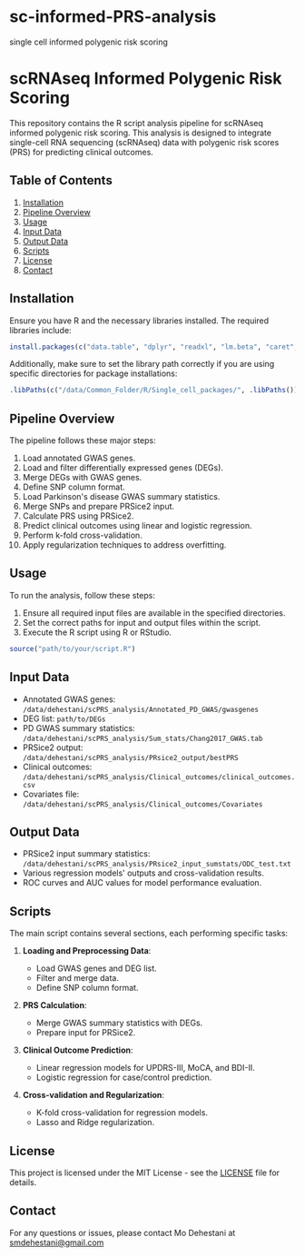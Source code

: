 # sc-informed-PRS-analysis
single cell informed polygenic risk scoring 

# scRNAseq Informed Polygenic Risk Scoring

This repository contains the R script analysis pipeline for scRNAseq informed polygenic risk scoring. This analysis is designed to integrate single-cell RNA sequencing (scRNAseq) data with polygenic risk scores (PRS) for predicting clinical outcomes.

## Table of Contents
1. [Installation](#installation)
2. [Pipeline Overview](#pipeline-overview)
3. [Usage](#usage)
4. [Input Data](#input-data)
5. [Output Data](#output-data)
6. [Scripts](#scripts)
7. [License](#license)
8. [Contact](#contact)

## Installation

Ensure you have R and the necessary libraries installed. The required libraries include:

```r
install.packages(c("data.table", "dplyr", "readxl", "lm.beta", "caret", "e1071", "pROC", "glmnet"))
```

Additionally, make sure to set the library path correctly if you are using specific directories for package installations:

```r
.libPaths(c("/data/Common_Folder/R/Single_cell_packages/", .libPaths()))
```

## Pipeline Overview

The pipeline follows these major steps:
1. Load annotated GWAS genes.
2. Load and filter differentially expressed genes (DEGs).
3. Merge DEGs with GWAS genes.
4. Define SNP column format.
5. Load Parkinson's disease GWAS summary statistics.
6. Merge SNPs and prepare PRSice2 input.
7. Calculate PRS using PRSice2.
8. Predict clinical outcomes using linear and logistic regression.
9. Perform k-fold cross-validation.
10. Apply regularization techniques to address overfitting.

## Usage

To run the analysis, follow these steps:

1. Ensure all required input files are available in the specified directories.
2. Set the correct paths for input and output files within the script.
3. Execute the R script using R or RStudio.

```r
source("path/to/your/script.R")
```

## Input Data

- Annotated GWAS genes: `/data/dehestani/scPRS_analysis/Annotated_PD_GWAS/gwasgenes`
- DEG list: `path/to/DEGs`
- PD GWAS summary statistics: `/data/dehestani/scPRS_analysis/Sum_stats/Chang2017_GWAS.tab`
- PRSice2 output: `/data/dehestani/scPRS_analysis/PRsice2_output/bestPRS`
- Clinical outcomes: `/data/dehestani/scPRS_analysis/Clinical_outcomes/clinical_outcomes.csv`
- Covariates file: `/data/dehestani/scPRS_analysis/Clinical_outcomes/Covariates`

## Output Data

- PRSice2 input summary statistics: `/data/dehestani/scPRS_analysis/PRsice2_input_sumstats/ODC_test.txt`
- Various regression models' outputs and cross-validation results.
- ROC curves and AUC values for model performance evaluation.

## Scripts

The main script contains several sections, each performing specific tasks:

1. **Loading and Preprocessing Data**:
    - Load GWAS genes and DEG list.
    - Filter and merge data.
    - Define SNP column format.

2. **PRS Calculation**:
    - Merge GWAS summary statistics with DEGs.
    - Prepare input for PRSice2.

3. **Clinical Outcome Prediction**:
    - Linear regression models for UPDRS-III, MoCA, and BDI-II.
    - Logistic regression for case/control prediction.

4. **Cross-validation and Regularization**:
    - K-fold cross-validation for regression models.
    - Lasso and Ridge regularization.

## License

This project is licensed under the MIT License - see the [LICENSE](LICENSE) file for details.

## Contact

For any questions or issues, please contact Mo Dehestani at smdehestani@gmail.com


